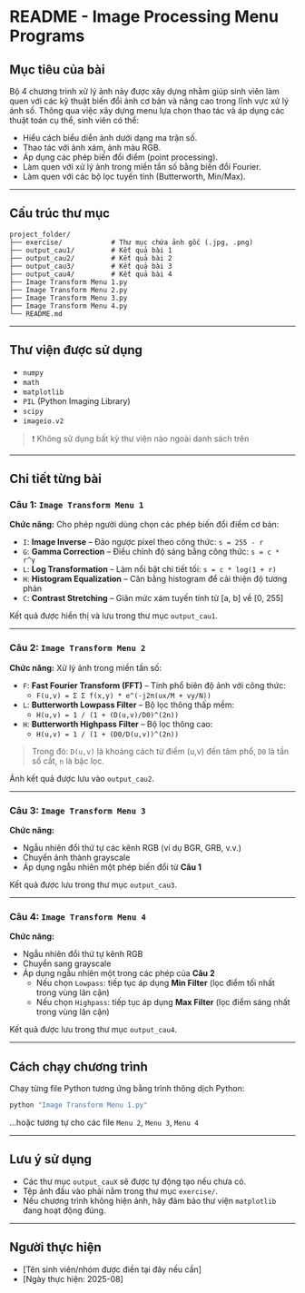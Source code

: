 # README - Image Processing Menu Programs

## Mục tiêu của bài
Bộ 4 chương trình xử lý ảnh này được xây dựng nhằm giúp sinh viên làm quen với các kỹ thuật biến đổi ảnh cơ bản và nâng cao trong lĩnh vực xử lý ảnh số. Thông qua việc xây dựng menu lựa chọn thao tác và áp dụng các thuật toán cụ thể, sinh viên có thể:

- Hiểu cách biểu diễn ảnh dưới dạng ma trận số.
- Thao tác với ảnh xám, ảnh màu RGB.
- Áp dụng các phép biến đổi điểm (point processing).
- Làm quen với xử lý ảnh trong miền tần số bằng biến đổi Fourier.
- Làm quen với các bộ lọc tuyến tính (Butterworth, Min/Max).

---

## Cấu trúc thư mục
```
project_folder/
├── exercise/            # Thư mục chứa ảnh gốc (.jpg, .png)
├── output_cau1/         # Kết quả bài 1
├── output_cau2/         # Kết quả bài 2
├── output_cau3/         # Kết quả bài 3
├── output_cau4/         # Kết quả bài 4
├── Image Transform Menu 1.py
├── Image Transform Menu 2.py
├── Image Transform Menu 3.py
├── Image Transform Menu 4.py
└── README.md
```

---

## Thư viện được sử dụng
- `numpy`
- `math`
- `matplotlib`
- `PIL` (Python Imaging Library)
- `scipy`
- `imageio.v2`

> ❗ Không sử dụng bất kỳ thư viện nào ngoài danh sách trên

---

## Chi tiết từng bài
### Câu 1: `Image Transform Menu 1`
**Chức năng:** Cho phép người dùng chọn các phép biến đổi điểm cơ bản:
- `I`: **Image Inverse** – Đảo ngược pixel theo công thức: `s = 255 - r`
- `G`: **Gamma Correction** – Điều chỉnh độ sáng bằng công thức: `s = c * r^γ`
- `L`: **Log Transformation** – Làm nổi bật chi tiết tối: `s = c * log(1 + r)`
- `H`: **Histogram Equalization** – Cân bằng histogram để cải thiện độ tương phản
- `C`: **Contrast Stretching** – Giãn mức xám tuyến tính từ [a, b] về [0, 255]

Kết quả được hiển thị và lưu trong thư mục `output_cau1`.

---

### Câu 2: `Image Transform Menu 2`
**Chức năng:** Xử lý ảnh trong miền tần số:
- `F`: **Fast Fourier Transform (FFT)** – Tính phổ biên độ ảnh với công thức:
  - `F(u,v) = Σ Σ f(x,y) * e^(-j2π(ux/M + vy/N))`
- `L`: **Butterworth Lowpass Filter** – Bộ lọc thông thấp mềm:
  - `H(u,v) = 1 / (1 + (D(u,v)/D0)^(2n))`
- `H`: **Butterworth Highpass Filter** – Bộ lọc thông cao:
  - `H(u,v) = 1 / (1 + (D0/D(u,v))^(2n))`

> Trong đó: `D(u,v)` là khoảng cách từ điểm (u,v) đến tâm phổ, `D0` là tần số cắt, `n` là bậc lọc.

Ảnh kết quả được lưu vào `output_cau2`.

---

### Câu 3: `Image Transform Menu 3`
**Chức năng:**
- Ngẫu nhiên đổi thứ tự các kênh RGB (ví dụ BGR, GRB, v.v.)
- Chuyển ảnh thành grayscale
- Áp dụng ngẫu nhiên một phép biến đổi từ **Câu 1**

Kết quả được lưu trong thư mục `output_cau3`.

---

### Câu 4: `Image Transform Menu 4`
**Chức năng:**
- Ngẫu nhiên đổi thứ tự kênh RGB
- Chuyển sang grayscale
- Áp dụng ngẫu nhiên một trong các phép của **Câu 2**
  - Nếu chọn `Lowpass`: tiếp tục áp dụng **Min Filter** (lọc điểm tối nhất trong vùng lân cận)
  - Nếu chọn `Highpass`: tiếp tục áp dụng **Max Filter** (lọc điểm sáng nhất trong vùng lân cận)

Kết quả được lưu trong thư mục `output_cau4`.

---

## Cách chạy chương trình
Chạy từng file Python tương ứng bằng trình thông dịch Python:
```bash
python "Image Transform Menu 1.py"
```
...hoặc tương tự cho các file `Menu 2`, `Menu 3`, `Menu 4`

---

## Lưu ý sử dụng
- Các thư mục `output_cauX` sẽ được tự động tạo nếu chưa có.
- Tệp ảnh đầu vào phải nằm trong thư mục `exercise/`.
- Nếu chương trình không hiện ảnh, hãy đảm bảo thư viện `matplotlib` đang hoạt động đúng.

---

## Người thực hiện
- [Tên sinh viên/nhóm được điền tại đây nếu cần]
- [Ngày thực hiện: 2025-08]
